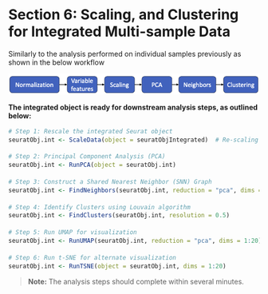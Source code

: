 # Section 6: Scaling, and Clustering for Integrated Multi-sample Data 

Similarly to the analysis performed on individual samples previously as shown in the below workflow

![](./images/seurat_norm_clustering_workflow.png)

**The integrated object is ready for downstream analysis steps, as outlined below:**

```r
# Step 1: Rescale the integrated Seurat object
seuratObj.int <- ScaleData(object = seuratObjIntegrated)  # Re-scaling if Assay has changed

# Step 2: Principal Component Analysis (PCA)
seuratObj.int <- RunPCA(object = seuratObj.int)

# Step 3: Construct a Shared Nearest Neighbor (SNN) Graph
seuratObj.int <- FindNeighbors(seuratObj.int, reduction = "pca", dims = 1:20)

# Step 4: Identify Clusters using Louvain algorithm
seuratObj.int <- FindClusters(seuratObj.int, resolution = 0.5)

# Step 5: Run UMAP for visualization
seuratObj.int <- RunUMAP(seuratObj.int, reduction = "pca", dims = 1:20)

# Step 6: Run t-SNE for alternate visualization
seuratObj.int <- RunTSNE(object = seuratObj.int, dims = 1:20)
```

> **Note:** The analysis steps should complete within several minutes.

